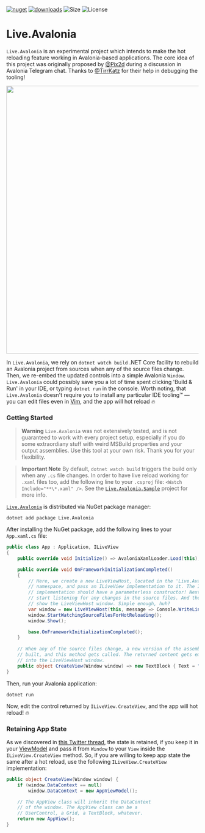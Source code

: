 [![nuget](https://img.shields.io/nuget/v/Live.Avalonia.svg)](https://www.nuget.org/packages/Live.Avalonia) [![downloads](https://img.shields.io/nuget/dt/live.avalonia)](https://www.nuget.org/packages/live.Avalonia) ![Size](https://img.shields.io/github/repo-size/worldbeater/live.avalonia.svg) ![License](https://img.shields.io/github/license/worldbeater/live.avalonia.svg) 

# Live.Avalonia

`Live.Avalonia` is an experimental project which intends to make the hot reloading feature working in Avalonia-based applications. The core idea of this project was originally proposed by [@Pix2d](https://twitter.com/pix2d) during a discussion in Avalonia Telegram chat. Thanks to [@TirrKatz](https://twitter.com/TirrKatz) for their help in debugging the tooling!

<img src="./Live.Avalonia.gif" width="700" />

In `Live.Avalonia`, we rely on `dotnet watch build` .NET Core facility to rebuild an Avalonia project from sources when any of the source files change. Then, we re-embed the updated controls into a simple Avalonia `Window`. `Live.Avalonia` could possibly save you a lot of time spent clicking 'Build & Run' in your IDE, or typing `dotnet run` in the console. Worth noting, that `Live.Avalonia` doesn't require you to install any particular IDE tooling™ — you can edit files even in [Vim](https://github.com/vim/vim), and the app will hot reload 🔥

### Getting Started

> **Warning** `Live.Avalonia` was not extensively tested, and is not guaranteed to work with every project setup, especially if you do some extraordiany stuff with weird MSBuild properties and your output assemblies. Use this tool at your own risk. Thank you for your flexibility.

> **Important Note** By default, `dotnet watch build` triggers the build only when any `.cs` file changes. In order to have live reload working for `.xaml` files too, add the following line to your `.csproj` file: `<Watch Include="**\*.xaml" />`. See the [`Live.Avalonia.Sample`](https://github.com/worldbeater/Live.Avalonia/blob/master/Live.Avalonia.Sample/Live.Avalonia.Sample.csproj#L16) project for more info.

[`Live.Avalonia`](https://www.nuget.org/packages/Live.Avalonia/0.1.0-alpha) is distributed via NuGet package manager:
```
dotnet add package Live.Avalonia
```
After installing the NuGet package, add the following lines to your `App.xaml.cs` file:
```cs
public class App : Application, ILiveView
{
    public override void Initialize() => AvaloniaXamlLoader.Load(this);

    public override void OnFrameworkInitializationCompleted()
    {
        // Here, we create a new LiveViewHost, located in the 'Live.Avalonia'
        // namespace, and pass an ILiveView implementation to it. The ILiveView
        // implementation should have a parameterless constructor! Next, we
        // start listening for any changes in the source files. And then, we
        // show the LiveViewHost window. Simple enough, huh?
        var window = new LiveViewHost(this, message => Console.WriteLine(message));
        window.StartWatchingSourceFilesForHotReloading();
        window.Show();

        base.OnFrameworkInitializationCompleted();
    }
    
    // When any of the source files change, a new version of the assembly is 
    // built, and this method gets called. The returned content gets embedded 
    // into the LiveViewHost window.
    public object CreateView(Window window) => new TextBlock { Text = "Hi!" };
}
```
Then, run your Avalonia application:
```
dotnet run
```
Now, edit the control returned by `ILiveView.CreateView`, and the app will hot reload! 🔥

### Retaining App State

As we discovered in [this Twitter thread](https://twitter.com/MihaMarkic/status/1283345704405082112), the state is retained, if you keep it in your [ViewModel](https://www.reactiveui.net/docs/handbook/view-models/) and pass it from `Window` to your `View` inside the `ILiveView.CreateView` method. So, if you are willing to keep app state the same after a hot reload, use the following `ILiveView.CreateView` implementation: 

```cs
public object CreateView(Window window) {
    if (window.DataContext == null)
        window.DataContext = new AppViewModel();

    // The AppView class will inherit the DataContext
    // of the window. The AppView class can be a 
    // UserControl, a Grid, a TextBlock, whatever.
    return new AppView();
}
```

